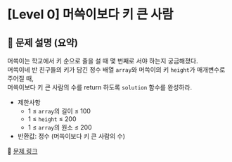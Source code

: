 # [Level 0] 머쓱이보다 키 큰 사람

## 📝 문제 설명 (요약)
머쓱이는 학교에서 키 순으로 줄을 설 때 몇 번째로 서야 하는지 궁금해졌다.  
머쓱이네 반 친구들의 키가 담긴 정수 배열 `array`와 머쓱이의 키 `height`가 매개변수로 주어질 때,  
머쓱이보다 키 큰 사람의 수를 return 하도록 `solution` 함수를 완성하라.

- 제한사항  
  - 1 ≤ `array`의 길이 ≤ 100  
  - 1 ≤ `height` ≤ 200  
  - 1 ≤ `array`의 원소 ≤ 200  
- 반환값: 정수 (머쓱이보다 키 큰 사람의 수)

🔗 [문제 링크](https://school.programmers.co.kr/learn/courses/30/lessons/120585)
